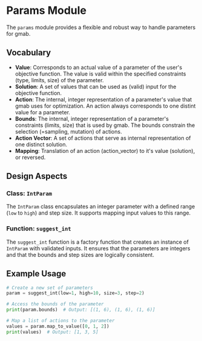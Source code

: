 # Params Module

The `params` module provides a flexible and robust way to handle parameters for gmab.

## Vocabulary

- **Value**: Corresponds to an actual value of a parameter of the user's objective function.
The value is valid within the specified constraints (type, limits, size) of the parameter.
- **Solution**: A set of values that can be used as (valid) input for the objective function.
- **Action**: The internal, integer representation of a parameter's value that gmab uses for
optimization. An action always corresponds to one distint value for a parameter.
- **Bounds**: The internal, integer representation of a parameter's constraints (limits, size) that
is used by gmab. The bounds constrain the selection (=sampling, mutation) of actions.
- **Action Vector**: A set of actions that serve as internal representation of one distinct solution.
- **Mapping**: Translation of an action (action_vector) to it's value (solution), or reversed.

## Design Aspects

### Class: `IntParam`

The `IntParam` class encapsulates an integer parameter with a defined range
(`low` to `high`) and step size. It supports mapping input values to this range.

### Function: `suggest_int`

The `suggest_int` function is a factory function that creates an instance of `IntParam` with
validated inputs. It ensures that the parameters are integers and that the bounds and step sizes
are logically consistent.

## Example Usage

```python
# Create a new set of parameters
param = suggest_int(low=1, high=10, size=3, step=2)

# Access the bounds of the parameter
print(param.bounds)  # Output: [(1, 6), (1, 6), (1, 6)]

# Map a list of actions to the parameter
values = param.map_to_value([0, 1, 2])
print(values)  # Output: [1, 3, 5]
